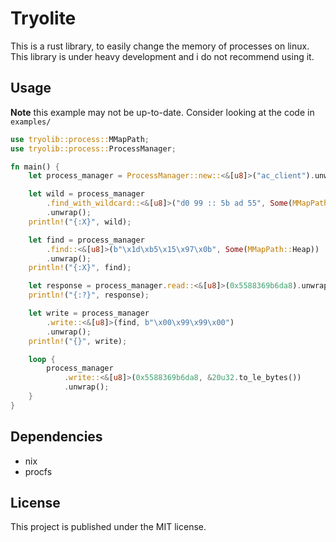 # Tryolite

This is a rust library, to easily change the memory of processes on linux.
This library is under heavy development and i do not recommend using it.


## Usage

**Note** this example may not be up-to-date.
Consider looking at the code in `examples/`

```rust
use tryolib::process::MMapPath;
use tryolib::process::ProcessManager;

fn main() {
    let process_manager = ProcessManager::new::<&[u8]>("ac_client").unwrap();

    let wild = process_manager
        .find_with_wildcard::<&[u8]>("d0 99 :: 5b ad 55", Some(MMapPath::Heap))
        .unwrap();
    println!("{:X}", wild);

    let find = process_manager
        .find::<&[u8]>(b"\x1d\xb5\x15\x97\x0b", Some(MMapPath::Heap))
        .unwrap();
    println!("{:X}", find);

    let response = process_manager.read::<&[u8]>(0x5588369b6da8).unwrap();
    println!("{:?}", response);

    let write = process_manager
        .write::<&[u8]>(find, b"\x00\x99\x99\x00")
        .unwrap();
    println!("{}", write);

    loop {
        process_manager
            .write::<&[u8]>(0x5588369b6da8, &20u32.to_le_bytes())
            .unwrap();
    }
}
```

## Dependencies

- nix
- procfs

## License

This project is published under the MIT license.